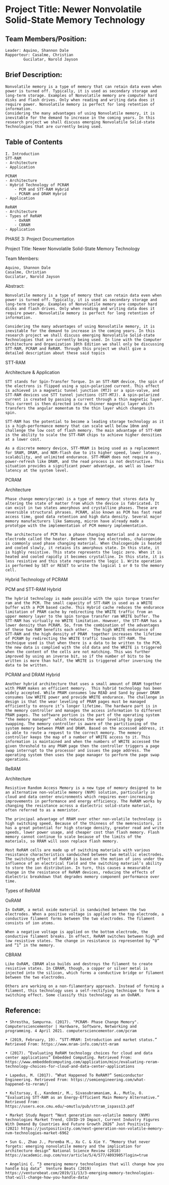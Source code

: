 # Project Title: Newer Nonvolatile Solid-State Memory Technology

Team Members/Position:
-
	Leader: Aquino, Shannon Dale
	Rapporteur: Casalme, Christian
		    Gucilatar, Narold Jayson

Brief Description:
-
	Nonvolatile memory is a type of memory that can retain data even when power is turned off. Typically, it is used as secondary storage and long-term storage. Examples of Nonvolatile memory are computer hard disks and flash drives. Only when reading and writing data does it require power. Nonvolatile memory is perfect for long retention of information.
	Considering the many advantages of using Nonvolatile memory, it is inevitable for the demand to increase in the coming years. In this research project we shall discuss emerging Nonvolatile Solid-state Technologies that are currently being used. 
	
Table of Contents
-
	I. Introduction
	STT-RAM
	- Architecture
	- Application

	PCRAM
	- Architecture
	- Hybrid Technology of PCRAM
		- PCM and STT-RAM Hybrid
		- PCRAM and DRAM Hybrid
	- Application

	ReRAM
	- Architecture
	- Types of ReRAM
		- OxRAM
		- CBRAM
	- Application



PHASE 3: Project Documentation

Project Title: Newer Nonvolatile Solid-State Memory Technology 

Team Members:
	
	Aquino, Shannon Dale 
	Casalme, Christian
	Gucilatar, Narold Jayson

Abstract:

	Nonvolatile memory is a type of memory that can retain data even when power is turned off. Typically, it is used as secondary storage and long-term storage. Examples of Nonvolatile memory are computer hard disks and flash drives. Only when reading and writing data does it require power. Nonvolatile memory is perfect for long retention of information.
	
	Considering the many advantages of using Nonvolatile memory, it is inevitable for the demand to increase in the coming years. In this research project we shall discuss emerging Nonvolatile Solid-state Technologies that are currently being used. In line with the Computer Architecture and Organization 10th Edition we shall only be discussing STT-RAM, PCRAM and ReRAM. Through this project we shall give a detailed description about these said topics


STT-RAM

Architecture & Application

	STT stands for Spin-Transfer Torque. In an STT-RAM device, the spin of the electrons is flipped using a spin-polarized current. This effect is achieved in a magnetic tunnel junction (MTJ) or a spin-valve, and STT-RAM devices use STT tunnel junctions (STT-MTJ). A spin-polarized current is created by passing a current through a thin magnetic layer. This current is then directed into a thinner magnetic layer which transfers the angular momentum to the thin layer which changes its spin.

	STT-RAM has the potential to become a leading storage technology as it is a high-performance memory that can scale well below 10nm and challenge the low cost of flash memory. The main advantage of STT-RAM is the ability to scale the STT-RAM chips to achieve higher densities at a lower cost.

	As a discrete memory device, STT-MRAM is being used as a replacement for SRAM, DRAM, and NOR-flash due to its higher speed, lower latency, scalability, and unlimited endurance. STT-MRAM does not require a power-refresh like DRAM, and the read process is not destructive. This situation provides a significant power advantage, as well as lower latency at the system level.



PCRAM

Architecture

	Phase change memory(pcram) is a type of memory that stores data by altering the state of matter from which the device is fabricated. It can exist in two states amorphous and crystalline phases. These are reversible structural phrases. PCRAM, also known as PCM has fast read access time, good data retention and high data density. Several major memory manufacturers like Samsung, micron have already made a prototype with the implementation of PCM memory implementation.

	The architecture of PCM has a phase changing material and a narrow electrode called the heater. Between the two electrodes, chalcogenide is commonly used phase changing material. When Chalcogenide is heated and cooled slowly, it retains its amorphous state. In this state, it is highly resistive. This state represents the logic zero. When it is heated and cooled rapidly it becomes crystalline. In this state, it is less resistive and this state represents the logic 1. Write operation is performed by SET or RESET to write the logical 1 or 0 to the memory cell.

Hybrid Technology of PCRAM

PCM and STT-RAM Hybrid

	The hybrid technology is made possible with the spin torque transfer ram and the PCM. The small capacity of STT-RAM is used as a WRITE buffer with a PCM based cache. This Hybrid cache reduces the endurance limitation of PRAM cache by redirecting the WRITE traffic from an upper memory layer to the spin torque transfer ram WRITE buffer. The STT-RAM has virtually no WRITE limitation. However, the STT-RAM has a lower density than PCRAM. So, from the combination of the advantages of these two RAM benefits each other.  The high WRITE endurance of STT-RAM and the high density of PRAM  together increases the lifetime of PCRAM by redirecting the WRITE traffic towards STT-RAM. The technique used is that when there is a data to be written to the PCM, the new data is complied with the old data and the WRITE is triggered when the content of the cells are not matching. This was further improved by using an inverse bit, so if the number of bits to be written is more than half, the WRITE is triggered after inversing the data to be written.
	
PCRAM and DRAM Hybrid

	Another hybrid architecture that uses a small amount of DRAM together with PRAM makes an efficient memory.  This hybrid technology has been widely accepted. While PRAM consumes low READ and Sand by power DRAM consumes low WRITE power and provide WRITE endurance. The challenge in design is that the wear leveling of PRAM pages must be managed efficiently to ensure it’s longer lifetime. The hardware part is in the memory controller and manages the access information to different PRAM pages. The software portion is the part of the operating system “the memory manager”  which reduces the wear leveling by page swapping. The memory controller is aware of the partitioning of the system memory between PRAM and DRAM. Based on the accessed address, it is able to route a request to the correct memory. The memory controller keeps the map of a number of WRITE access to it. This information is maintained and when the numbers of WRITE accessed the given threshold to any PRAM page then the controller triggers a page swap interrupt to the processor and issues the page address. The operating system then uses the page manager to perform the page swap operations.



ReRAM

Architecture

	Resistive Random Access Memory is a new type of memory designed to be an alternative non-volatile memory (NVM) solution, particularly in cloud and data center environments which requires ever-increasing improvements in performance and energy efficiency. The ReRAM works by changing the resistance across a dielectric solid-state material, often referred to as a memristor.

	The principal advantage of RRAM over other non-volatile technology is high switching speed. Because of the thinness of the memresistors, it has a great potential for high storage density, greater read and write speeds, lower power usage, and cheaper cost than flash memory. Flash memory cannot continue to scale because of the limits of the materials, so RRAM will soon replace flash memory.

	Most ReRAM cells are made up of switching materials with various resistance characteristics sandwiched between two metallic electrodes. The switching effect of ReRAM is based on the motion of ions under the influence of an electrical field and the switching material’s ability to store the ion distribution. In turn, this causes a measurable change in the resistance of ReRAM devices, reducing the effects of dielectric breakdown that degrades memory component performance over time.

Types of ReRAM

OxRAM

	In OxRAM, a metal oxide material is sandwiched between the two electrodes. When a positive voltage is applied on the top electrode, a conductive filament forms between the two electrodes. The filament consists of ion atoms.

	When a negative voltage is applied on the bottom electrode, the conductive filament breaks. In effect, ReRAM switches between high and low resistive states. The change in resistance is represented by “0” and “1” in the memory.

CBRAM

	Like OxRAM, CBRAM also builds and destroys the filament to create resistive states. In CBRAM, though, a copper or silver metal is injected into the silicon, which forms a conductive bridge or filament between the two electrodes.

	Others are working on a non-filamentary approach. Instead of forming a filament, this technology uses a self-rectifying technique to form a switching effect. Some classify this technology as an OxRAM.



Reference:
---------------------------------------------------------------------------------------------------------------------------------------------------------------------------------
	• Shrestha, Sampurna. (2017). "PCRAM- Phase Change Memory". Computersciencementor | Hardware, Software, Networking and programming. 4 April 2021. computersciencementor.com/pcram

 	• (2019, February, 19). “STT-MRAM: Introduction and market status.” Retrieved From: https://www.mram-info.com/stt-mram

	• (2017). “Evaluating ReRAM technology choices for cloud and data center applications” Embedded Computing. Retrieved From: https://www.embeddedcomputing.com/application/misc/evaluating-reram-technology-choices-for-cloud-and-data-center-applications 

	• Lapedus, M. (2017). “What Happened To ReRAM?” Semiconductor Engineering. Retrieved From: https://semiengineering.com/what-happened-to-reram/]

	• Kultursay, E., Kandemir, M., Sivasubramaniam, A., Mutlu, O. “Evaluating STT-RAM as an Energy-Efficient Main Memory Alternative.” Retrieved From: https://users.ece.cmu.edu/~omutlu/pub/sttram_ispass13.pdf
	
	• Market Study Report “Next generation non-volatile memory (NVM) technologies Market Trend, COVID-19 Impact, Current Industry Figures With Demand By Countries And Future Growth 2026” Just Positivity (2021) https://justpositivity.com/next-generation-non-volatile-memory-nvm-technologies-market-6962

	• Sun G., Zhao J., Poremba M., Xu C. & Xie Y. “Memory that never forgets: emerging nonvolatile memory and the implication for architecture design” National Science Review (2018) https://academic.oup.com/nsr/article/5/4/577/4093905?login=true 

	• Angelini C. “3 emerging memory technologies that will change how you handle big data”  Venture Beats (2019) https://venturebeat.com/2019/11/13/3-emerging-memory-technologies-that-will-change-how-you-handle-data/ 



